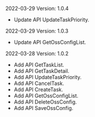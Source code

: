 2022-03-29 Version: 1.0.4
- Update API UpdateTaskPriority.

2022-03-29 Version: 1.0.3
- Update API GetOssConfigList.

2022-03-28 Version: 1.0.2
- Add API GetTaskList.
- Add API GetTaskDetail.
- Add API UpdateTaskPriority.
- Add API CancelTask.
- Add API CreateTask.
- Add API GetOssConfigList.
- Add API DeleteOssConfig.
- Add API SaveOssConfig.

